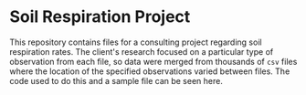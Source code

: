# Soil Respiration Project

This repository contains files for a consulting project regarding soil respiration rates. The client's research focused on a particular type of observation from each file, so data were merged from thousands of `csv` files where the location of the specified observations varied between files. The code used to do this and a sample file can be seen here. 
